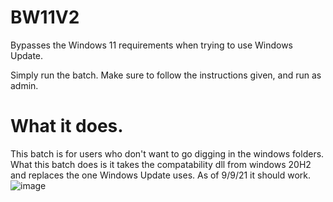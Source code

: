 # BW11V2
Bypasses the Windows 11 requirements when trying to use Windows Update.

Simply run the batch. Make sure to follow the instructions given, and run as admin.  

# What it does.
This batch is for users who don't want to go digging in the windows folders. What this batch does is it takes the compatability dll from windows 20H2 and replaces the one Windows Update uses. As of 9/9/21 it should work.![image](https://user-images.githubusercontent.com/65756037/132767609-26fb6e5f-afab-41a8-872e-50b58dadc0e8.png)
